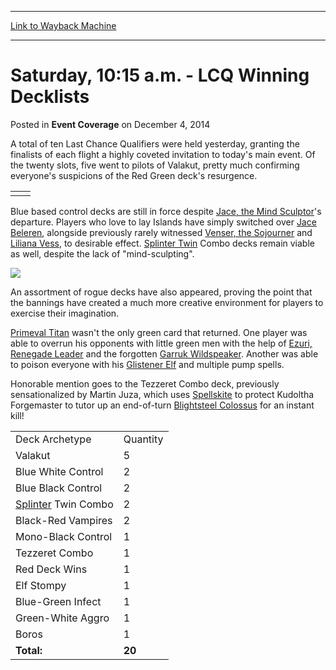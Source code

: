 
---
[Link to Wayback Machine](https://web.archive.org/web/20150921213828/http://magic.wizards.com/en/articles/archive/event-coverage/saturday-1015-am-lcq-winning-decklists-2014-12-04)

[_metadata_:description]:- "A total of ten Last Chance Qualifiers were held yesterday, granting the finalists of each flight a highly coveted invitation to today's main event. Of the twenty slots, five went to pilots of Valakut, pretty much confirming everyone's suspicions of the Red Green deck's resurgence."
[_metadata_:generator]:- "Drupal 7 (http://drupal.org)"
[_metadata_:node]:- "315672"
[_metadata_:publish_date]:- "2014-12-04"
[_metadata_:source]:- "div-main-content"
[_metadata_:title]:- "Saturday, 10:15 a.m. - LCQ Winning Decklists"
[_metadata_:wayback_capture_timestamp]:- "2015-09-21 21:38:28"
[_metadata_:wayback_raw_url]:- "https://web.archive.org/web/20150921213828id_/http://magic.wizards.com/en/articles/archive/event-coverage/saturday-1015-am-lcq-winning-decklists-2014-12-04"
[_metadata_:wayback_url]:- "http://magic.wizards.com/en/articles/archive/event-coverage/saturday-1015-am-lcq-winning-decklists-2014-12-04"
---


Saturday, 10:15 a.m. - LCQ Winning Decklists
============================================



 Posted in **Event Coverage**
 on December 4, 2014 









A total of ten Last Chance Qualifiers were held yesterday, granting the finalists of each flight a highly coveted invitation to today's main event. Of the twenty slots, five went to pilots of Valakut, pretty much confirming everyone's suspicions of the Red Green deck's resurgence.




|  |  |
| --- | --- |
|  |  |

Blue based control decks are still in force despite [Jace, the Mind Sculptor](http://gatherer.wizards.com/Pages/Card/Details.aspx?name=Jace%2C+the+Mind+Sculptor)'s departure. Players who love to lay Islands have simply switched over [Jace Beleren](http://gatherer.wizards.com/Pages/Card/Details.aspx?name=Jace+Beleren), alongside previously rarely witnessed [Venser, the Sojourner](http://gatherer.wizards.com/Pages/Card/Details.aspx?name=Venser%2C+the+Sojourner) and [Liliana Vess](http://gatherer.wizards.com/Pages/Card/Details.aspx?name=Liliana+Vess), to desirable effect. [Splinter Twin](http://gatherer.wizards.com/Pages/Card/Details.aspx?name=Splinter+Twin) Combo decks remain viable as well, despite the lack of "mind-sculpting".



![](http://wotc-mx1.bkom.com/sites/wotc-mx1.bkom.com/files/images/misc/JaceBeleren.jpg)

An assortment of rogue decks have also appeared, proving the point that the bannings have created a much more creative environment for players to exercise their imagination.


[Primeval Titan](http://gatherer.wizards.com/Pages/Card/Details.aspx?name=Primeval+Titan) wasn't the only green card that returned. One player was able to overrun his opponents with little green men with the help of [Ezuri, Renegade Leader](http://gatherer.wizards.com/Pages/Card/Details.aspx?name=Ezuri%2C+Renegade+Leader) and the forgotten [Garruk Wildspeaker](http://gatherer.wizards.com/Pages/Card/Details.aspx?name=Garruk+Wildspeaker). Another was able to poison everyone with his [Glistener Elf](http://gatherer.wizards.com/Pages/Card/Details.aspx?name=Glistener+Elf) and multiple pump spells.


Honorable mention goes to the Tezzeret Combo deck, previously sensationalized by Martin Juza, which uses [Spellskite](http://gatherer.wizards.com/Pages/Card/Details.aspx?name=Spellskite) to protect Kudoltha Forgemaster to tutor up an end-of-turn [Blightsteel Colossus](http://gatherer.wizards.com/Pages/Card/Details.aspx?name=Blightsteel+Colossus) for an instant kill!





|  |  |
| --- | --- |
| Deck Archetype | Quantity |
| Valakut | 5 |
| Blue White Control | 2 |
| Blue Black Control | 2 |
| [Splinter](http://gatherer.wizards.com/Pages/Card/Details.aspx?name=Splinter) Twin Combo | 2 |
| Black-Red Vampires | 2 |
| Mono-Black Control | 1 |
| Tezzeret Combo | 1 |
| Red Deck Wins | 1 |
| Elf Stompy | 1 |
| Blue-Green Infect | 1 |
| Green-White Aggro | 1 |
| Boros | 1 |
| **Total:** | **20** |

 




